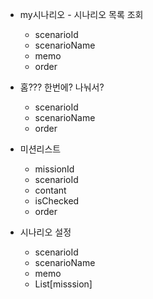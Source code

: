 - my시나리오 - 시나리오 목록 조회
	- scenarioId
	- scenarioName
	- memo
	- order

- 홈??? 한번에? 나눠서?
	-  scenarioId
	- scenarioName
	- order

- 미션리스트
	- missionId
	- scenarioId
	- contant
	- isChecked
	- order

- 시나리오 설정
	-  scenarioId
	- scenarioName
	- memo
	- List[misssion]